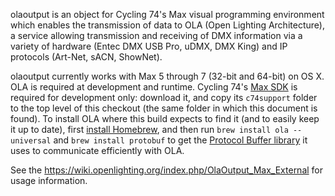 olaoutput is an object for Cycling 74's Max visual programming environment which enables the
transmission of data to OLA (Open Lighting Architecture), a service allowing transmission and
receiving of DMX information via a variety of hardware (Entec DMX USB Pro, uDMX, DMX King) and
IP protocols (Art-Net, sACN, ShowNet).

olaoutput currently works with Max 5 through 7 (32-bit and 64-bit) on OS X. OLA is required at development
and runtime. Cycling 74's [Max SDK](https://cycling74.com/downloads/sdk/) is required for development only: download it, and copy its
`c74support` folder to the top level of this checkout (the same folder in which this document is found). To install OLA where this build
expects to find it (and to easily keep it up to date), first [install Homebrew](http://brew.sh), and then run
`brew install ola --universal` and `brew install protobuf` to get the
[Protocol Buffer library](https://github.com/google/protobuf/) it uses to communicate efficiently with OLA.

See the https://wiki.openlighting.org/index.php/OlaOutput_Max_External for usage information.
